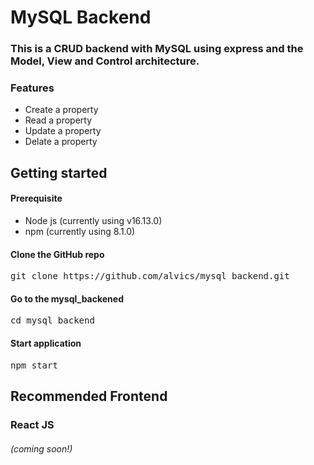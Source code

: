 # MySQL Backend
### This is a CRUD backend with MySQL using express and the Model, View and Control architecture. 


### Features
- Create a property
- Read a property
- Update a property
- Delate a property
 


## Getting started

#### Prerequisite
* Node js (currently using v16.13.0)
* npm (currently using 8.1.0)

#### Clone the GitHub repo
<pre>git clone https://github.com/alvics/mysql_backend.git</pre>

#### Go to the mysql_backened
<pre>cd mysql_backend</pre>

#### Start application
<pre>npm start</pre>



## Recommended Frontend
### React JS 
###### (coming soon!)

